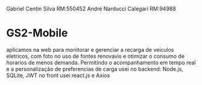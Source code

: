 Gabriel Centin Silva RM:550452
André Narducci Calegari RM:94988

# GS2-Mobile

aplicamos na web para monitorar e gerenciar a recarga de veiculos eletricos, com foto no uso de fontes renovavis e otimizar o consumo de horarios de menos demanda. Permitindo o acompanhamento em tempo real e a personalização de preferencias de carga
usei no backend: Node.js, SQLite, JWT
no front usei react.js e Axios
